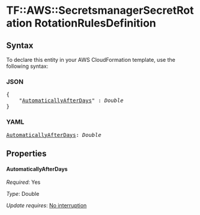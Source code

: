 # TF::AWS::SecretsmanagerSecretRotation RotationRulesDefinition

## Syntax

To declare this entity in your AWS CloudFormation template, use the following syntax:

### JSON

<pre>
{
    "<a href="#automaticallyafterdays" title="AutomaticallyAfterDays">AutomaticallyAfterDays</a>" : <i>Double</i>
}
</pre>

### YAML

<pre>
<a href="#automaticallyafterdays" title="AutomaticallyAfterDays">AutomaticallyAfterDays</a>: <i>Double</i>
</pre>

## Properties

#### AutomaticallyAfterDays

_Required_: Yes

_Type_: Double

_Update requires_: [No interruption](https://docs.aws.amazon.com/AWSCloudFormation/latest/UserGuide/using-cfn-updating-stacks-update-behaviors.html#update-no-interrupt)

